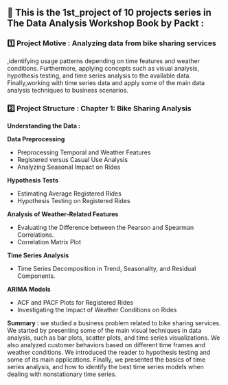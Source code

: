  ## 📌 This is the 1st_project of 10 projects series in The Data Analysis Workshop Book by Packt :

### 1️⃣ Project Motive : Analyzing data from bike sharing services 
,identifying usage patterns depending on time features and weather 
conditions. Furthermore, applying concepts such as visual analysis, 
hypothesis testing, and time series analysis to the available data. Finally,working with time series data and 
apply some of the main data analysis techniques to business scenarios.

### ️2️⃣ Project Structure : Chapter 1: Bike Sharing Analysis
**Understanding the Data :**

**Data Preprocessing**
- Preprocessing Temporal and Weather Features
- Registered versus Casual Use Analysis
- Analyzing Seasonal Impact on Rides

**Hypothesis Tests**
- Estimating Average Registered Rides
- Hypothesis Testing on Registered Rides

**Analysis of Weather-Related Features**
- Evaluating the Difference between the Pearson and Spearman Correlations.
- Correlation Matrix Plot

**Time Series Analysis**
- Time Series Decomposition in Trend, Seasonality, and Residual Components.

**ARIMA Models**
- ACF and PACF Plots for Registered Rides
- Investigating the Impact of Weather Conditions on Rides

**Summary :**
we studied a business problem related to bike sharing services. We 
started by presenting some of the main visual techniques in data analysis, such as 
bar plots, scatter plots, and time series visualizations. We also analyzed customer 
behaviors based on different time frames and weather conditions. We introduced the 
reader to hypothesis testing and some of its main applications. Finally, we presented 
the basics of time series analysis, and how to identify the best time series models 
when dealing with nonstationary time series.
